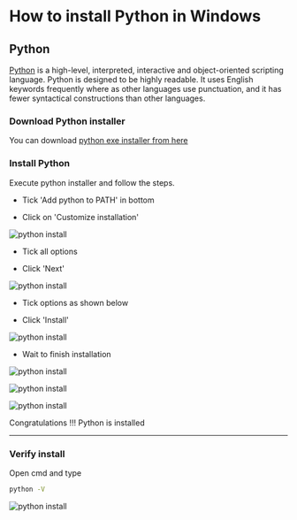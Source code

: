 # How to install Python in Windows

## Python

[Python](https://www.python.org/ "Python official site") is a high-level, interpreted, interactive and object-oriented scripting language. Python is designed to be highly readable. It uses English keywords frequently where as other languages use punctuation, and it has fewer syntactical constructions than other languages.

### Download Python installer

You can download [python exe installer from here](https://www.python.org/downloads/)

### Install Python

Execute python installer and follow the steps.

- Tick 'Add python to PATH' in bottom

- Click on 'Customize installation'

![python install](./images/1.png)

- Tick all options

- Click 'Next'

![python install](./images/2.png)

- Tick options as shown below

- Click 'Install'

![python install](./images/3.png)

- Wait to finish installation

![python install](./images/4.png)

![python install](./images/5.png)

![python install](./images/6.png)

Congratulations !!! Python is installed

---

### Verify install

Open cmd and type

```bash
python -V
```

![python install](./images/7.png)
